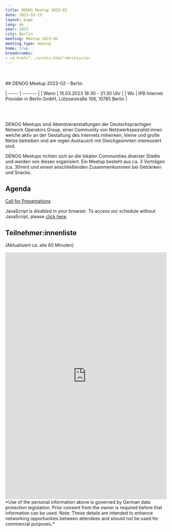 ```yaml
---
title: DENOG Meetup 2023-02
date: 2023-03-15
layout: page
lang: de
year: 2023
city: Berlin
meeting: Meetup 2023-02
meeting_type: meetup
home: true
breadcrumbs:
- <a href="../archiv.html">Archiv</a>
---
```


<br />
<br />
## DENOG Meetup 2023-02 - Berlin<br>

| ----- | ------- |
| Wann  | 15.03.2023 18:30 - 21:30 Uhr |
| Wo    | IPB Internet Provider in Berlin GmbH, Lützowstraße 106, 10785 Berlin |

<br />
<br />

DENOG Meetups sind Abendveranstaltungen der Deutschsprachigen Network Operators Group, einer Community von Netzwerkspezialist:innen welche aktiv an der Gestaltung des Internets mitwirken, kleine und große Netze betreiben und am regen Austausch mit Gleichgesinnten interessiert sind.

DENOG Meetups richten sich an die lokalen Communities diverser Städte und werden von diesen organisiert. Ein Meetup besteht aus ca. 3 Vorträgen (ca. 30min) und einem anschließenden Zusammenkommen bei Getränken und Snacks. 

## Agenda

[Call for Presentations](https://pretalx.com/denog-meetup-2023-02/cfp)

<pretalx-schedule event-url="https://pretalx.com/denog-meetup-2023-02/" locale="de" format="grid" style="--pretalx-clr-primary: #3aa57c"></pretalx-schedule>
<noscript>
   <div class="pretalx-widget">
        <div class="pretalx-widget-info-message">
            JavaScript is disabled in your browser. To access our schedule without JavaScript,
            please <a target="_blank" href="https://pretalx.com/denog-meetup-2023-02/schedule/">click here</a>.
        </div>
    </div>
</noscript>

## Teilnehmer:innenliste
(Aktualisiert ca. alle 60 Minuten)<br>
<iframe src="https://www.denog.de/pretix-attendeelist/meetup2023_02/" width="100%" height="768" frameborder="0" scrolling="yes" marginheight="0" marginwidth="0" name="Attendeelist" title="DENOG Meetup 2023-02 Attendees">
</iframe>
<br>
*Use of the personal information above is governed by German data protection legislation. Prior consent from the owner is required before that information can be used. Note: These details are intended to enhance networking opportunities between attendees and should not be used for commercial purposes.*

